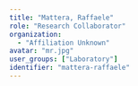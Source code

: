 ```yaml
---
title: "Mattera, Raffaele"
role: "Research Collaborator"
organization:
  - "Affiliation Unknown"
avatar: "mr.jpg"
user_groups: ["Laboratory"]
identifier: "mattera-raffaele"
---
```

